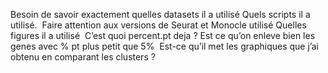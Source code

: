 Besoin de savoir exactement quelles datasets il a utilisé
Quels scripts il a utilisé. 
Faire attention aux versions de Seurat et Monocle utilisé
Quelles figures il a utilisé 
C’est quoi percent.pt deja ? Est ce qu’on enleve bien les genes avec % pt plus petit que 5% 
Est-ce qu’il met les graphiques que j’ai obtenu en comparant les clusters ?
